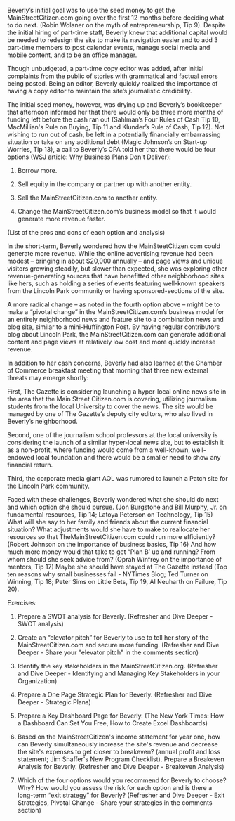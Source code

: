 Beverly’s initial goal was to use the seed money to get the MainStreetCitizen.com going over the first 12 months before deciding  what to do next. (Robin Wolaner on the myth of entrepreneurship, Tip 9).  Despite the initial hiring of part-time staff, Beverly knew that additional capital would be needed to redesign the site to make its navigation easier and to add 3 part-time members to post calendar events, manage social media and mobile content, and to be an office manager.  

Though unbudgeted, a part-time copy editor was added, after initial complaints from the public of stories with grammatical and factual errors being posted.  Being an editor, Beverly quickly realized the importance of having a copy editor to maintain the site’s journalistic credibility.

The initial seed money, however,  was drying up and Beverly’s bookkeeper that afternoon informed her that there would only be three more months of funding left before the cash ran out (Sahlman’s Four Rules of Cash Tip 10, MacMillian's Rule on Buying, Tip 11 and Klunder’s Rule of Cash, Tip 12).  Not wishing to run out of cash, be left in a potentially financially embarrassing situation or take on any additional debt (Magic Johnson’s on Start-up Worries, Tip 13), a call to Beverly’s CPA told her that there would be four options (WSJ article: Why Business Plans Don't Deliver):

1. Borrow more.

2. Sell equity in the company or partner up with another entity.

3. Sell the MainStreetCitizen.com to another entity.

4. Change the MainStreetCitizen.com’s business model so that it would generate more revenue faster.

(List of the pros and cons of each option and analysis)

In the short-term, Beverly wondered how the MainSteetCitizen.com could generate more revenue. While the online advertising revenue had been modest – bringing in about $20,000 annually – and page views and unique visitors growing steadily, but slower than expected, she was exploring other revenue-generating sources that have benefitted other neighborhood sites like hers, such as holding a series of events featuring well-known speakers from the Lincoln Park community or having sponsored-sections of the site.  

A more radical change – as noted in the fourth option above – might be to make a “pivotal change” in the MainStreetCitizen.com’s business model for an entirely neighborhood news and feature site to a combination news and blog site, similar to a mini-Huffington Post.  By having regular contributors blog about Lincoln Park, the MainStreetCitizen.com can generate additional content and page views at relatively low cost and more quickly increase revenue.

In addition to her cash concerns, Beverly had also learned at the Chamber of Commerce breakfast meeting that morning that three new external threats may emerge shortly:

First, The Gazette is considering launching a hyper-local online news site in the area that the Main Street Citizen.com is covering, utilizing journalism students from the local University to cover the news.  The site would be managed by one of The Gazette’s deputy city editors, who also lived in Beverly’s neighborhood.

Second, one of the journalism school professors at the local university is considering the launch of a similar hyper-local news site, but to establish it as a non-profit, where funding would come from a well-known, well-endowed local foundation and there would be a smaller need to show any financial return.

Third, the corporate media giant AOL was rumored to launch a Patch site for the Lincoln Park community.

Faced with these challenges, Beverly wondered what she should do next and which option she should pursue. (Jon Burgstone and Bill Murphy, Jr. on fundamental resources, Tip 14; Latoya Peterson on Technology, Tip 15) What will she say to her family and friends about the current financial situation?  What adjustments would she have to make to reallocate her resources so that TheMainStreetCitizen.com could run more efficiently?  (Robert Johnson on the importance of business basics, Tip 16) And how much more money would that take to get “Plan B’ up and running?   From whom should she seek advice from? (Oprah Winfrey on the importance of mentors, Tip 17)  Maybe she should have stayed at The Gazette instead (Top ten reasons why small businesses fail  - NYTimes Blog; Ted Turner on Winning, Tip 18; Peter Sims on Little Bets, Tip 19, Al Neuharth on Failure, Tip 20).

Exercises:

1. Prepare a SWOT analysis for Beverly. (Refresher and Dive Deeper - SWOT analysis)

2. Create an “elevator pitch” for Beverly to use to tell her story of the MainStreetCitizen.com and secure more funding. (Refresher and Dive Deeper - Share your "elevator pitch" in the comments section)

3. Identify the key stakeholders in the MainStreetCitizen.org. (Refresher and Dive Deeper - Identifying and Managing Key Stakeholders in your Organization)

4. Prepare a One Page Strategic Plan for Beverly. (Refresher and Dive Deeper - Strategic Plans)

5. Prepare a Key Dashboard Page for Beverly. (The New York Times: How a Dashboard Can Set You Free, How to Create Excel Dashboards)

6. Based on the MainStreetCitizen's income statement for year one, how can Beverly simultaneously increase the site's revenue and decrease the site's expenses to get closer to breakeven? (annual profit and loss statement; Jim Shaffer's New Program Checklist). Prepare a Breakeven Analysis for Beverly. (Refresher and Dive Deeper - Breakeven Analysis)

7. Which of the four options would you recommend for Beverly to choose?  Why?  How would you assess the risk for each option and is there a long-term “exit strategy” for Beverly? (Refresher and Dive Deeper - Exit Strategies, Pivotal Change - Share your strategies in the comments section)

